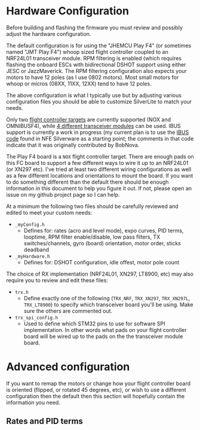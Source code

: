 # Hardware Configuration

Before building and flashing the firmware you must review and possibly adjust the hardware configuration.

The default configuration is for using the "JHEMCU Play F4" (or sometimes named "JMT Play F4") whoop
sized flight controller coupled to an NRF24L01 transceiver module. RPM filtering is enabled (which
requires flashing the onboard ESCs with bidirectional DSHOT support using either JESC or JazzMaverick.
The RPM filtering configuration also expects your motors to have 12 poles (as I use 0802
motors). Most small motors for whoop or micros (08XX, 11XX, 12XX) tend to have 12 poles.

The above configuration is what I typically use but by adjusting various configuration files you should be
able to customize SilverLite to match your needs.

Only two [flight controller targets](Targets.md) are currently supported (NOX and OMNIBUSF4), while
[4 different transceiver modules](Transceiver.md) can be used. IBUS support is currently a work in progress
(my current plan is to use the [IBUS code](https://github.com/NotFastEnuf/NFE_Silverware/blob/master/Silverware/src/rx_ibus.c) found in NFE Silverware as a starting point; the comments in that code indicate that it was originally contributed by BobNova.

The Play F4 board is a `NOX` flight controller target. There are enough pads on this FC board to support a few different ways to wire it up to
an NRF24L01 (or XN297 etc). I've tried at least two different wiring configurations as well as a few different
locations and orientations to mount the board. If you want to do something different than the default
there should be enough information in this document to help you figure it out. If not, please open an issue on my github project page so I can help.

At a minimum the following two files should be carefully reviewed and edited to meet your custom needs:

* `_myConfig.h`
    * Defines for: rates (acro and level mode), expo curves, PID terms, looptime, RPM filter enable/disable, low pass filters, TX switches/channels, gyro (board) orientation, motor order, sticks deadband
* `_myHardware.h`
    * Defines for: DSHOT configuration, idle offest, motor pole count

The choice of RX implementation (NRF24L01, XN297, LT8900, etc) may also require you to review and edit
these files:

* `trx.h`
    * Define exactly one of the following (`TRX_NRF`, `TRX_XN297`, `TRX_XN297L`, `TRX_LT8900`) to specify which transceiver board you'll be using. Make sure the others are commented out.
* `trx_spi_config.h`
    * Used to define which STM32 pins to use for software SPI implementation. In other words what pads on your flight controller board
    will be wired up to the pads on the the transceiver module board.

# Advanced configuration
If you want to remap the motors or change how your flight controller board is oriented (flipped, or rotated 45 degrees, etc),
or wish to use a different configuration then the default then this section will hopefully contain the information
you need.

## Rates and PID terms
